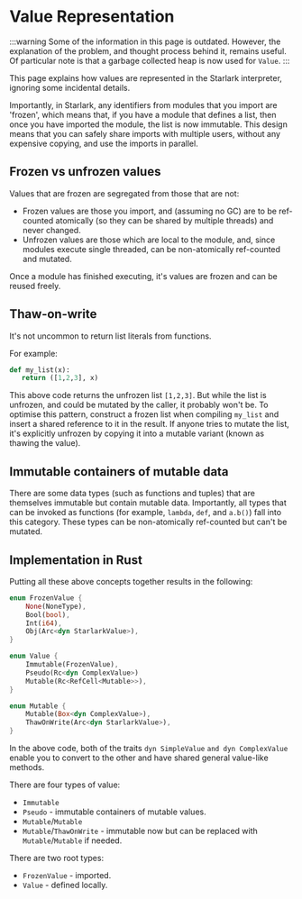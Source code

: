 # Value Representation

:::warning Some of the information in this page is outdated. However, the
explanation of the problem, and thought process behind it, remains useful. Of
particular note is that a garbage collected heap is now used for `Value`. :::

This page explains how values are represented in the Starlark interpreter,
ignoring some incidental details.

Importantly, in Starlark, any identifiers from modules that you import are
'frozen', which means that, if you have a module that defines a list, then once
you have imported the module, the list is now immutable. This design means that
you can safely share imports with multiple users, without any expensive copying,
and use the imports in parallel.

## Frozen vs unfrozen values

Values that are frozen are segregated from those that are not:

- Frozen values are those you import, and (assuming no GC) are to be ref-counted
  atomically (so they can be shared by multiple threads) and never changed.
- Unfrozen values are those which are local to the module, and, since modules
  execute single threaded, can be non-atomically ref-counted and mutated.

Once a module has finished executing, it's values are frozen and can be reused
freely.

## Thaw-on-write

It's not uncommon to return list literals from functions.

For example:

```python
def my_list(x):
   return ([1,2,3], x)
```

This above code returns the unfrozen list `[1,2,3]`. But while the list is
unfrozen, and could be mutated by the caller, it probably won't be. To optimise
this pattern, construct a frozen list when compiling `my_list` and insert a
shared reference to it in the result. If anyone tries to mutate the list, it's
explicitly unfrozen by copying it into a mutable variant (known as thawing the
value).

## Immutable containers of mutable data

There are some data types (such as functions and tuples) that are themselves
immutable but contain mutable data. Importantly, all types that can be invoked
as functions (for example, `lambda`, `def`, and `a.b()`) fall into this
category. These types can be non-atomically ref-counted but can't be mutated.

## Implementation in Rust

Putting all these above concepts together results in the following:

```rust
enum FrozenValue {
    None(NoneType),
    Bool(bool),
    Int(i64),
    Obj(Arc<dyn StarlarkValue>),
}

enum Value {
    Immutable(FrozenValue),
    Pseudo(Rc<dyn ComplexValue>)
    Mutable(Rc<RefCell<Mutable>>),
}

enum Mutable {
    Mutable(Box<dyn ComplexValue>),
    ThawOnWrite(Arc<dyn StarlarkValue>),
}
```

In the above code, both of the traits `dyn SimpleValue` `and dyn ComplexValue`
enable you to convert to the other and have shared general value-like methods.

There are four types of value:

- `Immutable`
- `Pseudo` - immutable containers of mutable values.
- `Mutable`/`Mutable`
- `Mutable`/`ThawOnWrite` - immutable now but can be replaced with
  `Mutable`/`Mutable` if needed.

There are two root types:

- `FrozenValue` - imported.
- `Value` - defined locally.
